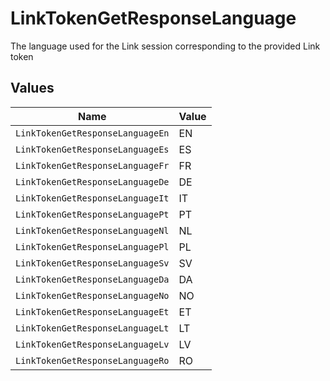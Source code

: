 # LinkTokenGetResponseLanguage

The language used for the Link session corresponding to the provided Link token


## Values

| Name                             | Value                            |
| -------------------------------- | -------------------------------- |
| `LinkTokenGetResponseLanguageEn` | EN                               |
| `LinkTokenGetResponseLanguageEs` | ES                               |
| `LinkTokenGetResponseLanguageFr` | FR                               |
| `LinkTokenGetResponseLanguageDe` | DE                               |
| `LinkTokenGetResponseLanguageIt` | IT                               |
| `LinkTokenGetResponseLanguagePt` | PT                               |
| `LinkTokenGetResponseLanguageNl` | NL                               |
| `LinkTokenGetResponseLanguagePl` | PL                               |
| `LinkTokenGetResponseLanguageSv` | SV                               |
| `LinkTokenGetResponseLanguageDa` | DA                               |
| `LinkTokenGetResponseLanguageNo` | NO                               |
| `LinkTokenGetResponseLanguageEt` | ET                               |
| `LinkTokenGetResponseLanguageLt` | LT                               |
| `LinkTokenGetResponseLanguageLv` | LV                               |
| `LinkTokenGetResponseLanguageRo` | RO                               |